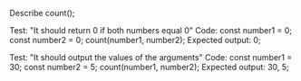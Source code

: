 Describe count();

Test: "It should return 0 if both numbers equal 0"
Code:
const number1 = 0;
const number2 = 0;
count(number1, number2);
Expected output: 0;

Test: "It should output the values of the arguments" 
Code:
const number1 = 30;
const number2 = 5;
count(number1, number2);
Expected output: 30, 5;
